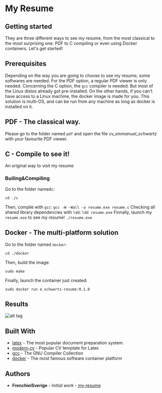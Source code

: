 # My Resume

## Getting started

They are three different ways to see my resume, from the most classical to the most surprising one: PDF to C compiling or even using Docker containers. Let's get started!

## Prerequisites

Depending on the way you are going to choose to see my resume, some softwares are needed. For the PDF option, a regular PDF viewer is only needed.
Concerning the C option, the `gcc` compiler is needed. But most of the Linux distos already got pre-installed.
On the other hands, if you can't have access to a Linux machine, the docker image is made for you. This solution is multi-OS, and can be run from any machine as long as docker is installed on it.

## PDF - The classical way.

Please go to the folder named `pdf` and open the file *cv_emmanuel_schwartz* with your favourite PDF viewer.

## C - Compile to see it!
An original way to visit my resume
### Builing&Compiling ###
Go to the folder named`c`:
```
cd ./c
```
Then, compile with `gcc`:
```gcc -W -Wall -o resume.exe resume.c```
Checking all shared library dependencies with `ldd`:
```ldd resume.exe```
Finnally, launch my `resume.exe` to see my resume!
```./resume.exe```

## Docker - The multi-platform solution
Go to the folder named `docker`:
```
cd ./docker
```
Then, build the image:
```
sudo make
```
Finally, launch the container just created:
```
sudo docker run e.schwartz-resume:0.1.0
```
## Results

![alt tag](https://github.com/frenchieisverige/resume/tree/master/res/screenshot.png)

## Built With

* [latex](https://www.latex-project.org/) - The most popular document preparation system.
* [modern-cv](https://www.google.de/search?client=ubuntu&channel=fs&q=gcccv-modern&ie=utf-8&oe=utf-8&gfe_rd=cr&ei=Fh43WcD5HM7PXoqruogP#channel=fs&q=modern+cv) - Popular CV template for Latex
* [gcc](https://gcc.gnu.org/) - The GNU Compiler Collection
* [docker](https://www.docker.com/) - The most famous software container platform

## Authors

* **FrenchieiSverige** - *Initial work* - [my-resume](https://github.com/frenchieisverige/)


